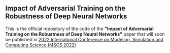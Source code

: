 ## Impact of Adversarial Training on the Robustness of Deep Neural Networks
This is the official repository of the code of the **"Impact of Adversarial Training on the Robustness of Deep Neural Networks"** paper that will soon be published in [2022 International Conference on Modeling, Simulation and Computing Science (MSCS 2022)](http://www.icmscs.org/)
